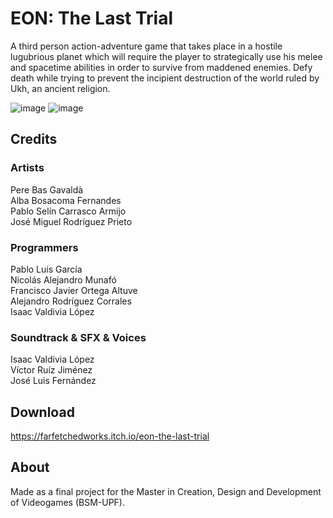 # EON: The Last Trial

A third person action-adventure game that takes place in a hostile lugubrious planet which will require the player to strategically use his melee and spacetime abilities in order to survive from maddened enemies. Defy death while trying to prevent the incipient destruction of the world ruled by Ukh, an ancient religion.

![image](https://user-images.githubusercontent.com/96065288/162485591-baeae64a-67da-4738-b39c-8bd0ba2ca220.png)
![image](https://user-images.githubusercontent.com/96065288/162485629-85997400-3c6c-4605-afcb-afbcf3c9887c.png)

## Credits

### Artists
Pere Bas Gavaldà\
Alba Bosacoma Fernandes\
Pablo Selín Carrasco Armijo\
José Miguel Rodríguez Prieto

### Programmers
Pablo Luís García\
Nicolás Alejandro Munafó\
Francisco Javier Ortega Altuve\
Alejandro Rodríguez Corrales\
Isaac Valdivia López

### Soundtrack & SFX & Voices
Isaac Valdivia López\
Víctor Ruíz Jiménez\
José Luis Fernández

## Download
https://farfetchedworks.itch.io/eon-the-last-trial

## About
Made as a final project for the Master in Creation, Design and Development of Videogames (BSM-UPF).
